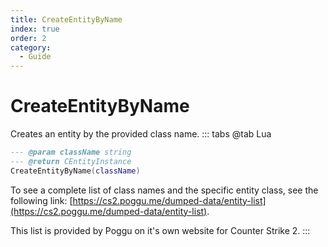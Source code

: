 ```yaml
---
title: CreateEntityByName
index: true
order: 2
category:
  - Guide
---
```


# CreateEntityByName
Creates an entity by the provided class name.
::: tabs
@tab Lua
```lua
--- @param className string
--- @return CEntityInstance
CreateEntityByName(className)
```
To see a complete list of class names and the specific entity class, see the following link: [https://cs2.poggu.me/dumped-data/entity-list](https://cs2.poggu.me/dumped-data/entity-list).

This list is provided by Poggu on it's own website for Counter Strike 2.
:::